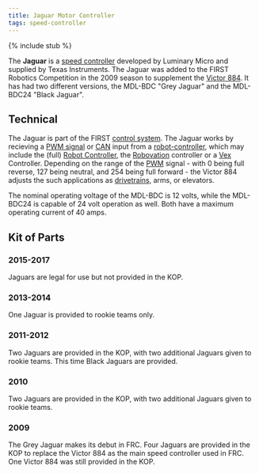 ```yaml
---
title: Jaguar Motor Controller
tags: speed-controller
---
```


{% include stub %}

The **Jaguar** is a [speed controller](speed-controller) developed by Luminary Micro and supplied by Texas Instruments. The Jaguar was added to the FIRST Robotics Competition in the 2009 season to supplement the [Victor 884](victor-884). It has had two different versions, the MDL-BDC "Grey Jaguar" and the MDL-BDC24 "Black Jaguar".


## Technical

The Jaguar is part of the FIRST [control system](Control_system "Control system" ). The Jaguar works by recieving a [PWM signal](pwm-signal) or [CAN](can) input from a [robot-controller](Robot_controller "Robot controller" ), which may include the (full) [Robot Controller](Robot_Controller "Robot Controller" ), the [Robovation](Robovation "Robovation" ) controller or a [Vex](Vex "Vex" ) Controller. Depending on the range of the [PWM](PWM "PWM" ) signal - with 0 being full reverse, 127 being neutral, and 254 being full forward - the Victor 884 adjusts the such applications as [drivetrains](Drive_trains "Drive trains" ), arms, or elevators.

The nominal operating voltage of the MDL-BDC is 12 volts, while the MDL-BDC24 is capable of 24 volt operation as well. Both have a maximum operating current of 40 amps.

## Kit of Parts

### 2015-2017

Jaguars are legal for use but not provided in the KOP.

### 2013-2014

One Jaguar is provided to rookie teams only.

### 2011-2012

Two Jaguars are provided in the KOP, with two additional Jaguars given to rookie teams. This time Black Jaguars are provided.

### 2010

Two Jaguars are provided in the KOP, with two additional Jaguars given to rookie teams.

### 2009

The Grey Jaguar makes its debut in FRC. Four Jaguars are provided in the KOP to replace the Victor 884 as the main speed controller used in FRC. One Victor 884 was still provided in the KOP.
